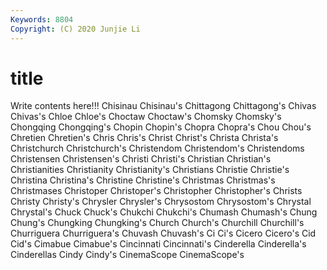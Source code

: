 ```yaml
---
Keywords: 8804
Copyright: (C) 2020 Junjie Li
---
```


# title

Write contents here!!!
Chisinau 
Chisinau's
Chittagong 
Chittagong's 
Chivas 
Chivas's 
Chloe 
Chloe's 
Choctaw 
Choctaw's 
Chomsky 
Chomsky's
Chongqing 
Chongqing's 
Chopin 
Chopin's 
Chopra 
Chopra's 
Chou 
Chou's 
Chretien 
Chretien's
Chris 
Chris's 
Christ 
Christ's 
Christa 
Christa's 
Christchurch 
Christchurch's 
Christendom 
Christendom's
Christendoms 
Christensen 
Christensen's 
Christi 
Christi's 
Christian 
Christian's 
Christianities 
Christianity 
Christianity's
Christians 
Christie 
Christie's 
Christina 
Christina's 
Christine 
Christine's 
Christmas 
Christmas's 
Christmases
Christoper 
Christoper's 
Christopher 
Christopher's 
Christs 
Christy 
Christy's 
Chrysler 
Chrysler's 
Chrysostom
Chrysostom's 
Chrystal 
Chrystal's 
Chuck 
Chuck's 
Chukchi 
Chukchi's 
Chumash 
Chumash's 
Chung
Chung's 
Chungking 
Chungking's 
Church 
Church's 
Churchill 
Churchill's 
Churriguera 
Churriguera's 
Chuvash
Chuvash's 
Ci 
Ci's 
Cicero 
Cicero's 
Cid 
Cid's 
Cimabue 
Cimabue's 
Cincinnati
Cincinnati's 
Cinderella 
Cinderella's 
Cinderellas 
Cindy 
Cindy's 
CinemaScope 
CinemaScope's 
